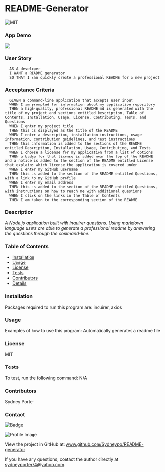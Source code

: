 
  
  # README-Generator

  
![MIT](http://img.shields.io/badge/license-MIT-brightgreen.svg)

  ### App Demo
  ![](images/readme-generator.gif)

  ### User Story

  ```text
    AS A developer
    I WANT a README generator
    SO THAT I can quickly create a professional README for a new project
  ```

  ### Acceptance Criteria

  ```text
    GIVEN a command-line application that accepts user input
    WHEN I am prompted for information about my application repository
    THEN a high-quality, professional README.md is generated with the title of my project and sections entitled Description, Table of Contents, Installation, Usage, License, Contributing, Tests, and Questions
    WHEN I enter my project title
    THEN this is displayed as the title of the README
    WHEN I enter a description, installation instructions, usage information, contribution guidelines, and test instructions
    THEN this information is added to the sections of the README entitled Description, Installation, Usage, Contributing, and Tests
    WHEN I choose a license for my application from a list of options
    THEN a badge for that license is added near the top of the README and a notice is added to the section of the README entitled License that explains which license the application is covered under
    WHEN I enter my GitHub username
    THEN this is added to the section of the README entitled Questions, with a link to my GitHub profile
    WHEN I enter my email address
    THEN this is added to the section of the README entitled Questions, with instructions on how to reach me with additional questions
    WHEN I click on the links in the Table of Contents
    THEN I am taken to the corresponding section of the README
  ```

  ### Description
  *A Node.js application built with inquirer questions. Using markdown language users are able to generate a professional readme by answering the questions through the command-line.*

  ### Table of Contents
  - [Installation](#installation)
  - [Usage](#usage)
  - [License](#license)
  - [Tests](#tests)
  - [Contributors](#contributors)
  - [Details](#details)

  ### Installation
  Packages required to run this program are: inquirer, axios

  ### Usage
  Examples of how to use this program: Automatically generates a readme file

  ### License
  MIT

  ### Tests
  To test, run the following command: N/A

  ### Contributors 
  Sydney Porter

  ### Contact
  
![Badge](https://img.shields.io/badge/Github-Sydneypo-4cbbb9)
  
![Profile Image](https://github.com/Sydneypo.png?size=50)
  
View the project in GitHub at: www.github.com/Sydneypo/README-generator
  
If you have any questions, contact the author directly at sydneyporter74@yahoo.com.